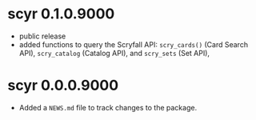 # scyr 0.1.0.9000

* public release
* added functions to query the Scryfall API: `scry_cards()` (Card Search API),
`scry_catalog` (Catalog API), and `scry_sets` (Set API),

# scyr 0.0.0.9000

* Added a `NEWS.md` file to track changes to the package.
